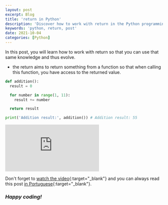 ```yaml
---
layout: post
excerpt: Blog
title: 'return in Python'
description: 'Discover how to work with return in the Python programming language. Get answers to your questions with the theory and examples presented.'
keywords: 'python, return, post'
date: 2021-10-04
categories: [Python]
---
```


In this post, you will learn how to work with return so that you can use that same knowledge and thus evolve.

- the return aims to return something from a function so that when calling this function, you have access to the returned value.

```python
def addition():
  result = 0

  for number in range(1, 11):
    result += number

  return result

print('Addition result:', addition()) # Addition result: 55
```

<div class="video-container">
  <iframe src="https://www.youtube.com/embed/qj5fi4F1e8g" frameborder="0" allowfullscreen></iframe>
</div>

Don't forget to [watch the video](https://youtu.be/qj5fi4F1e8g){:target="\_blank"} and you can always read this post [in Portuguese](https://caffeinealgorithm.com/blog/20211004/return-em-python/){:target="\_blank"}.

### _Happy coding!_
